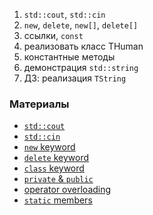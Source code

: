 1. `std::cout`, `std::cin`
1. `new`, `delete`, `new[]`, `delete[]`
1. ссылки, `const`
1. реализовать класс THuman
1. константные методы
1. демонстрация `std::string`
1. ДЗ: реализация `TString`

### Материалы
* [`std::cout`](http://en.cppreference.com/w/cpp/io/cout)
* [`std::cin`](http://en.cppreference.com/w/cpp/io/cin)
* [`new` keyword](http://en.cppreference.com/w/cpp/language/new)
* [`delete` keyword](http://en.cppreference.com/w/cpp/language/delete)
* [`class` keyword](http://en.cppreference.com/w/cpp/keyword/class)
* [`private` & `public`](http://en.cppreference.com/w/cpp/language/access)
* [operator overloading](http://en.cppreference.com/w/cpp/language/operators)
* [`static` members](http://en.cppreference.com/w/cpp/language/static)
